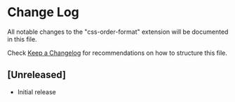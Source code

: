 # Change Log

All notable changes to the "css-order-format" extension will be documented in this file.

Check [Keep a Changelog](http://keepachangelog.com/) for recommendations on how to structure this file.

## [Unreleased]

- Initial release